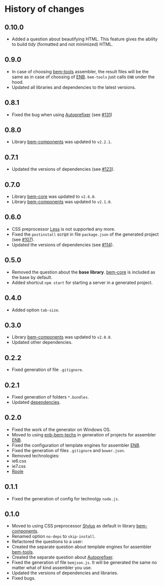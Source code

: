 History of changes
==================

0.10.0
------

* Added a question about beautifying HTML. This feature gives the ability to build _tidy_ (formatted and not minimized) HTML.

0.9.0
-----

* In case of choosing [bem-tools](http://bem.info/tools/bem/bem-tools/) assembler, the result files will be the same as in case of choosing of [ENB](https://github.com/enb-make/enb). `bem-tools` just calls `ENB` under the hood.
* Updated all libraries and dependencies to the latest versions.

0.8.1
-----

* Fixed the bug when using [Autoprefixer](https://github.com/postcss/autoprefixer) (see [#131])

0.8.0
-----

* Library [bem-components](http://bem.info/libs/bem-components/) was updated to `v2.2.1`.

0.7.1
-----

* Updated the versions of dependencies (see [#123]).

0.7.0
-----

* Library [bem-core](http://bem.info/libs/bem-core/) was updated to `v2.6.0`.
* Library [bem-components](http://bem.info/libs/bem-components/) was updated to `v2.1.0`.

0.6.0
-----

* CSS preprocessor [Less](https://github.com/less/less.js) is not supported any more.
* Fixed the `postinstall` script in file `package.json` of the generated project (see [#107]).
* Updated the versions of dependencies (see [#114]).

0.5.0
-----

* Removed the question about the **base library**. [bem-core](http://bem.info/libs/bem-core/current/) is included as the base by default.
* Added shortcut `npm start` for starting a server in a generated project.

0.4.0
-----

* Added option `tab-size`.

0.3.0
-----

* Library [bem-components](http://bem.info/libs/bem-components/current/) was updated to `v2.0.0`.
* Updated other dependencies.

0.2.2
-----

* Fixed generation of file `.gitignore`.

0.2.1
-----

* Fixed generation of folders `*.bundles`.
* Updated [dependencies](https://github.com/bem/generator-bem-stub/commit/7113c13541c36ed510f259a5767747c12ef85624).

0.2.0
-----

* Fixed the work of the generator on Windows OS.
* Moved to using [enb-bem-techs](http://ru.bem.info/tools/bem/enb-bem-techs/) in generation of projects for assembler [ENB](https://github.com/enb-make/enb).
* Fixed the configuration of template engines for assembler [ENB](https://github.com/enb-make/enb).
* Fixed the generation of files `.gitignore` and `bower.json`.
* Removed technologies:
 * ie6.css
 * ie7.css
 * [Roole](https://github.com/curvedmark/roole)

0.1.1
-----

* Fixed the generation of config for technolgy `node.js`.

0.1.0
-----

* Moved to using CSS preprocessor [Stylus](https://github.com/LearnBoost/stylus) as default in library [bem-components](http://bem.info/libs/bem-components/current/).
* Renamed option `no-deps` to `skip-install`.
* Refactored the questions to a user:
 * Created the separate question about template engines for assembler [bem-tools](http://bem.info/tools/bem/bem-tools/).
 * Created the separate question about [Autoprefixer](https://github.com/postcss/autoprefixer).
* Fixed the generation of file `bemjson.js`. It will be generated the same no matter what of kind assembler you use.
* Updated the versions of dependencies and libraries.
* Fixed bugs.

[#131]: https://github.com/bem/generator-bem-stub/issues/131
[#107]: https://github.com/bem/generator-bem-stub/issues/107
[#114]: https://github.com/bem/generator-bem-stub/pull/114/files
[#123]: https://github.com/bem/generator-bem-stub/pull/123/files
